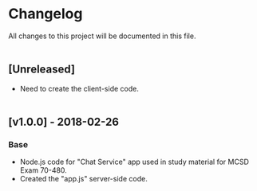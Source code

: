 # Changelog
All  changes to this project will be documented in this file.
<br/><br/>

## [Unreleased]
- Need to create the client-side code.
<br/><br/>

## [v1.0.0] - 2018-02-26
### Base
- Node.js code for "Chat Service" app used in study material for MCSD Exam 70-480.
- Created the "app.js" server-side code.
